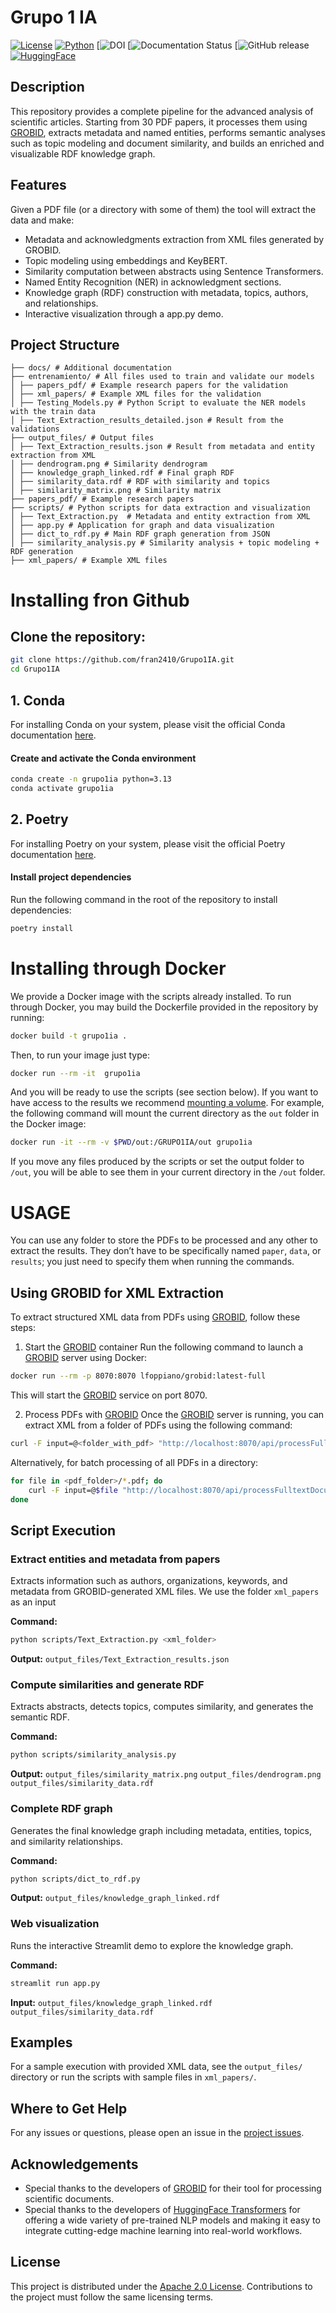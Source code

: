 # Grupo 1 IA

[![License](http://img.shields.io/:license-apache-blue.svg)](http://www.apache.org/licenses/LICENSE-2.0.html)
[![Python](https://img.shields.io/badge/python-3.13-blue)](https://www.python.org/) 
[![DOI]() 
[![Documentation Status]() 
[![GitHub release]()
[![HuggingFace](https://img.shields.io/badge/models-HuggingFace-red)](https://huggingface.co/)

## Description
This repository provides a complete pipeline for the advanced analysis of scientific articles. Starting from 30 PDF papers, it processes them using [GROBID](https://github.com/kermitt2/grobid), extracts metadata and named entities, performs semantic analyses such as topic modeling and document similarity, and builds an enriched and visualizable RDF knowledge graph.

## Features
Given a PDF file (or a directory with some of them) the tool will extract the data and make:
- Metadata and acknowledgments extraction from XML files generated by GROBID.
- Topic modeling using embeddings and KeyBERT.
- Similarity computation between abstracts using Sentence Transformers.
- Named Entity Recognition (NER) in acknowledgment sections.
- Knowledge graph (RDF) construction with metadata, topics, authors, and relationships.
- Interactive visualization through a app.py demo.

## Project Structure

```
├── docs/ # Additional documentation 
├── entrenamiento/ # All files used to train and validate our models
│ ├── papers_pdf/ # Example research papers for the validation
│ ├── xml_papers/ # Example XML files for the validation
│ ├── Testing_Models.py # Python Script to evaluate the NER models with the train data
│ ├── Text_Extraction_results_detailed.json # Result from the validations
├── output_files/ # Output files
│ ├── Text_Extraction_results.json # Result from metadata and entity extraction from XML
│ ├── dendrogram.png # Similarity dendrogram
│ ├── knowledge_graph_linked.rdf # Final graph RDF
│ ├── similarity_data.rdf # RDF with similarity and topics
│ ├── similarity_matrix.png # Similarity matrix
├── papers_pdf/ # Example research papers
├── scripts/ # Python scripts for data extraction and visualization
│ ├── Text_Extraction.py  # Metadata and entity extraction from XML
│ ├── app.py # Application for graph and data visualization
│ ├── dict_to_rdf.py # Main RDF graph generation from JSON
│ ├── similarity_analysis.py # Similarity analysis + topic modeling + RDF generation
├── xml_papers/ # Example XML files
```

# Installing fron Github

##  Clone the repository:
   ```bash
   git clone https://github.com/fran2410/Grupo1IA.git
   cd Grupo1IA
   ```
## 1. Conda

For installing Conda on your system, please visit the official Conda documentation [here](https://docs.conda.io/projects/conda/en/latest/user-guide/install/index.html).

#### Create and activate the Conda environment
```bash
conda create -n grupo1ia python=3.13  
conda activate grupo1ia 
```

## 2. Poetry

For installing Poetry on your system, please visit the official Poetry documentation [here](https://python-poetry.org/docs/#installation).

#### Install project dependencies
Run the following command in the root of the repository to install dependencies:
```bash
poetry install
```

# Installing through Docker

We provide a Docker image with the scripts already installed. To run through Docker, you may build the Dockerfile provided in the repository by running:

```bash
docker build -t grupo1ia . 
```

Then, to run your image just type:

```bash
docker run --rm -it  grupo1ia 
```

And you will be ready to use the scripts (see section below). If you want to have access to the results we recommend [mounting a volume](https://docs.docker.com/storage/volumes/). For example, the following command will mount the current directory as the `out` folder in the Docker image:

```bash
docker run -it --rm -v $PWD/out:/GRUPO1IA/out grupo1ia 
```
If you move any files produced by the scripts or set the output folder to `/out`, you will be able to see them in your current directory in the `/out` folder.

# USAGE
You can use any folder to store the PDFs to be processed and any other to extract the results. They don’t have to be specifically named `paper`, `data`, or `results`; you just need to specify them when running the commands.
## Using GROBID for XML Extraction
To extract structured XML data from PDFs using [GROBID](https://github.com/kermitt2/grobid), follow these steps:

1. Start the [GROBID](https://github.com/kermitt2/grobid) container
Run the following command to launch a [GROBID](https://github.com/kermitt2/grobid) server using Docker:

```bash
docker run --rm -p 8070:8070 lfoppiano/grobid:latest-full
```
This will start the [GROBID](https://github.com/kermitt2/grobid) service on port 8070.

2. Process PDFs with [GROBID](https://github.com/kermitt2/grobid)
Once the [GROBID](https://github.com/kermitt2/grobid) server is running, you can extract XML from a folder of PDFs using the following command:

```bash
curl -F input=@<folder_with_pdf> "http://localhost:8070/api/processFulltextDocument" -o <output_xml>
```
Alternatively, for batch processing of all PDFs in a directory:

```bash
for file in <pdf_folder>/*.pdf; do
    curl -F input=@$file "http://localhost:8070/api/processFulltextDocument" -o "<output_folder>/$(basename "$file" .pdf).xml"
done
```
## Script Execution
### Extract entities and metadata from papers
Extracts information such as authors, organizations, keywords, and metadata from GROBID-generated XML files. We use the folder `xml_papers` as an input

**Command:**
```bash
python scripts/Text_Extraction.py <xml_folder>
```
**Output:** `output_files/Text_Extraction_results.json`

### Compute similarities and generate RDF  
Extracts abstracts, detects topics, computes similarity, and generates the semantic RDF.

**Command:**
```bash
python scripts/similarity_analysis.py 
```
**Output:** `output_files/similarity_matrix.png` `output_files/dendrogram.png` `output_files/similarity_data.rdf`


### Complete RDF graph  
Generates the final knowledge graph including metadata, entities, topics, and similarity relationships.

**Command:**
```bash
python scripts/dict_to_rdf.py 
```
**Output:** `output_files/knowledge_graph_linked.rdf` 

### Web visualization
Runs the interactive Streamlit demo to explore the knowledge graph.

**Command:**
```bash
streamlit run app.py
```
**Input:** `output_files/knowledge_graph_linked.rdf` `output_files/similarity_data.rdf`


## Examples

For a sample execution with provided XML data, see the `output_files/` directory or run the scripts with sample files in `xml_papers/`.

## Where to Get Help

For any issues or questions, please open an issue in the [project issues](https://github.com/fran2410/GRUPO1IA/issues).

## Acknowledgements

- Special thanks to the developers of [GROBID](https://github.com/kermitt2/grobid) for their tool for processing scientific documents.
- Special thanks to the developers of [HuggingFace Transformers](https://huggingface.co/transformers/) for offering a wide variety of pre-trained NLP models and making it easy to integrate cutting-edge machine learning into real-world workflows.

## License

This project is distributed under the [Apache 2.0 License](http://www.apache.org/licenses/LICENSE-2.0). Contributions to the project must follow the same licensing terms.

